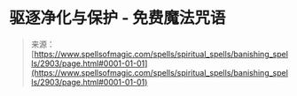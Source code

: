 <!--yml

类别：未分类

日期：2024-06-12 18:36:35

-->

# 驱逐净化与保护 - 免费魔法咒语

> 来源：[https://www.spellsofmagic.com/spells/spiritual_spells/banishing_spells/2903/page.html#0001-01-01](https://www.spellsofmagic.com/spells/spiritual_spells/banishing_spells/2903/page.html#0001-01-01)
